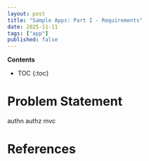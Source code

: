```yaml
---
layout: post
title: "Sample Apps: Part I - Requirements"
date: 2025-11-11
tags: ["app"]
published: false
---
```


**Contents**
* TOC
{:toc}

# Problem Statement

authn
authz
mvc




# References

[^1]: []()